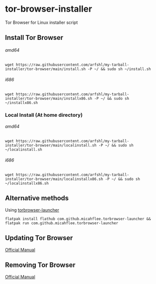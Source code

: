 # tor-browser-installer
Tor Browser for Linux installer script
## Install Tor Browser
###### amd64

    wget https://raw.githubusercontent.com/arfshl/my-tarball-installer/tor-browser/main/install.sh -P ~/ && sudo sh ~/install.sh

###### i686

    wget https://raw.githubusercontent.com/arfshl/my-tarball-installer/tor-browser/main/installx86.sh -P ~/ && sudo sh ~/installx86.sh

### Local Install (At home directory)
###### amd64

    wget https://raw.githubusercontent.com/arfshl/my-tarball-installer/tor-browser/main/localinstall.sh -P ~/ && sudo sh ~/localinstall.sh

###### i686

    wget https://raw.githubusercontent.com/arfshl/my-tarball-installer/tor-browser/main/localinstallx86.sh -P ~/ && sudo sh ~/localinstallx86.sh
 
## Alternative methods
Using [torbrowser-launcher](https://github.com/micahflee/torbrowser-launcher)

    flatpak install flathub com.github.micahflee.torbrowser-launcher && flatpak run com.github.micahflee.torbrowser-launcher

## Updating Tor Browser
[Official Manual](https://tb-manual.torproject.org/updating)
## Removing Tor Browser
[Official Manual](https://tb-manual.torproject.org/uninstalling)